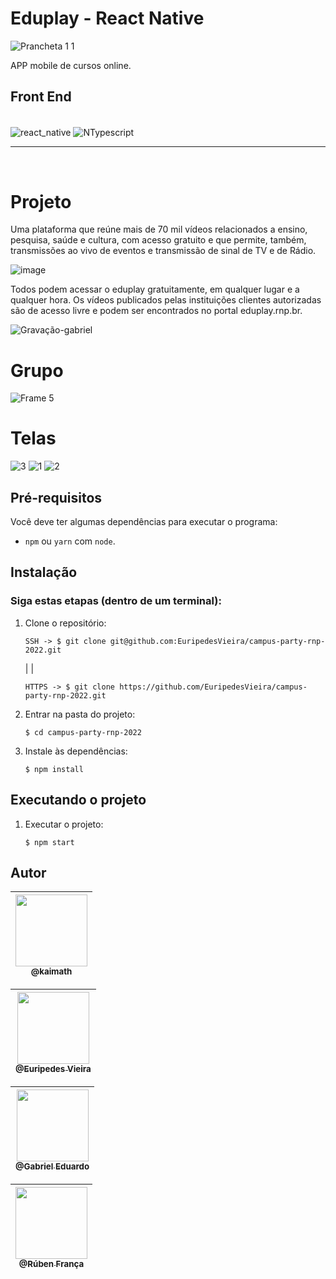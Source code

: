 # Eduplay - React Native

![Prancheta 1 1](https://user-images.githubusercontent.com/60360540/174451956-d5a8b78d-1059-44a1-815b-15dff170c216.png)

APP mobile de cursos online.

## Front End

<div style="display: inline_block"><br/>
    <img align="center" alt="react_native" src="https://img.shields.io/badge/react_native-%2320232a.svg?style=for-the-badge&logo=react&logoColor=%2361DAFB" />
    <img align="center" alt="NTypescript" src="https://img.shields.io/badge/typescript-%23007ACC.svg?style=for-the-badge&logo=typescript&logoColor=white" />
    <hr>
</div><br/>

# Projeto
Uma plataforma que reúne mais de 70 mil vídeos relacionados a ensino, pesquisa, saúde e cultura, com acesso gratuito e que permite, também, transmissões ao vivo de eventos e transmissão de sinal de TV e de Rádio.

![image](https://user-images.githubusercontent.com/60360540/174450289-b53c504f-987b-4106-a4c5-9c6e9b6f6e19.png)

Todos podem acessar o eduplay gratuitamente, em qualquer lugar e a qualquer hora. Os vídeos publicados pelas instituições clientes autorizadas são de acesso livre e podem ser encontrados no portal eduplay.rnp.br.

![Gravação-gabriel](https://user-images.githubusercontent.com/60360540/174451056-b1118b8c-8981-43dc-849b-d6140b3b4f40.gif)

# Grupo

![Frame 5](https://user-images.githubusercontent.com/60360540/174451846-72541476-8466-437f-9f95-10240aec099b.png)

# Telas

![3](https://user-images.githubusercontent.com/44400142/174449537-c6e43fde-98df-4898-846d-768c1a676b3f.jpeg)
![1](https://user-images.githubusercontent.com/44400142/174449327-0062dd3f-f1bd-4c46-ac10-49c43cac0ba0.jpeg)
![2](https://user-images.githubusercontent.com/44400142/174449341-79d1e0e2-17c4-4a24-a723-b395bddf11b4.jpeg)

## Pré-requisitos
Você deve ter algumas dependências para executar o programa:
- `npm` ou `yarn` com `node`.

## Instalação
### Siga estas etapas (dentro de um terminal):
1. Clone o repositório:
    ```shell
    SSH -> $ git clone git@github.com:EuripedesVieira/campus-party-rnp-2022.git
    ```
    | |

    ```shell
    HTTPS -> $ git clone https://github.com/EuripedesVieira/campus-party-rnp-2022.git
    ```
2. Entrar na pasta do projeto:
    ```shell
    $ cd campus-party-rnp-2022
    ```
3. Instale às dependências:
    ```shell
    $ npm install
    ```

## Executando o projeto
1. Executar o projeto:
    ```shell
    $ npm start
    ```

## Autor

| [<img src="https://user-images.githubusercontent.com/60360540/174451629-6bc17455-3b2f-4294-9cc6-2b07ad7a6d35.png" width=115><br><sub>@kaimath</sub>](https://www.linkedin.com/in/kaimath/) |
| :---: |

| [<img src="https://user-images.githubusercontent.com/60360540/174451670-50d8faf0-67a3-4eda-b420-a1078fb235fb.png" width=115><br><sub>@Euripedes Vieira</sub>](https://www.linkedin.com/in/euripedes-vieira-9a5397196/) |
| :---: |

| [<img src="https://user-images.githubusercontent.com/60360540/174451873-42c72923-e323-4acd-b55e-ad704e3dd63a.jpeg" width=115><br><sub>@Gabriel Eduardo</sub>](https://www.linkedin.com/in/gabriel-eduardo-729263144/) |
| :---: |

| [<img src="https://user-images.githubusercontent.com/60360540/174451764-a5871d38-4f8a-4849-92f9-b73458a7f772.png" width=115><br><sub>@Rúben França </sub>](https://www.linkedin.com/in/r%C3%BAben-fran%C3%A7a-421183169/) |
| :---: |
